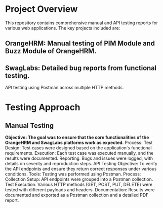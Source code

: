 # Project Overview
This repository contains comprehensive manual and API testing reports for various web applications. The key projects included are:

## OrangeHRM: Manual testing of PIM Module and Buzz Module of OrangeHRM.
## SwagLabs: Detailed bug reports from functional testing.
API testing using Postman across multiple HTTP methods. 


# Testing Approach
## Manual Testing
**Objective: The goal was to ensure that the core functionalities of the OrangeHRM and SwagLabs platforms work as expected.**
Process:
Test Design: Test cases were designed based on the application's functional requirements.
Execution: Each test case was executed manually, and the results were documented.
Reporting: Bugs and issues were logged, with details on severity and reproduction steps.
API Testing
Objective: To verify the API endpoints and ensure they return correct responses under various conditions.
Tools: Testing was performed using Postman.
Process:
Collection Setup: API endpoints were grouped into a Postman collection.
Test Execution: Various HTTP methods (GET, POST, PUT, DELETE) were tested with different payloads and headers.
Documentation: Results were documented and exported as a Postman collection and a detailed PDF report.
